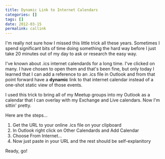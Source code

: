 ```yaml
---
title: Dynamic Link to Internet Calendars
categories: []
tags: []
date: 2012-03-15
permalink: callink
---
```


I&#39;m really not sure how I missed this little trick all these years. Sometimes I spend significant bits of time doing something the hard way before I just take 20 minutes out of my day to ask or research the easy way.

I&#39;ve known about .ics internet calendards for a long time. I&#39;ve clicked on many. I have chosen to open them and that&#39;s been fine, but only today I learned that I can add a reference to an .ics file in Outlook and from that point forward have a **dynamic** link to that internet calendar instead of a one-shot static view of those events.

I used this trick to bring all of my Meetup groups into my Outlook as a calendar that I can overlay with my Exchange and Live calendars. Now I&#39;m sittin&#39; pretty.

Here are the steps...

1.  Get the URL to your online .ics file on your clipboard
2.  In Outlook right click on Other Calendards and Add Calendar
3.  Choose From Internet...
4.  Now just paste in your URL and the rest should be self-explanitory

Ready, go!